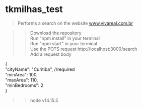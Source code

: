 # tkmilhas_test

>Performs a search on the website www.vivareal.com.br  

>>Download the repository  
>>Run "npm install" in your terminal  
>>Run "npm start" in your terminal  
>>Use the POTS request http://localhost:3000/search  
>>Add a request body  
>>
{  
"cityName": "Curitiba", //required  
"minArea": 100,  
"maxArea": 110,  
"minBedrooms": 2  
}  
  
>>node v14.15.5
